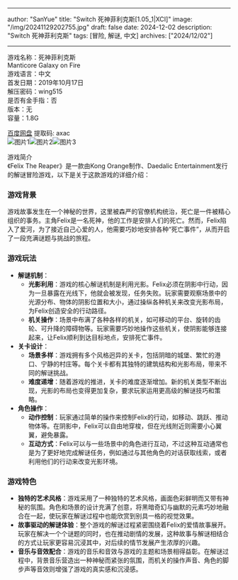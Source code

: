 
---
author: "SanYue"
title: "Switch 死神菲利克斯[1.05_1|XCI]"
image: "/img/20241129202755.jpg"
draft: false
date: 2024-12-02
description: "Switch 死神菲利克斯"
tags: [冒险, 解谜, 中文]
archives: ["2024/12/02"]

---

游戏名称：死神菲利克斯   
Manticore Galaxy on Fire    
游戏语言：中文  
首发日期：2019年10月17日  
解压密码：wing515  
是否有金手指：否  
版本：无   
容量：1.8G

[百度网盘](https://pan.baidu.com/s/1lBiLq_IdGnjoOFPaonWslw) 提取码: axac  
![图片1](/img/9a7303.jpg)![图片2](/img/f54414.jpg)![图片3](/img/f5cfe0.jpg)  

游戏简介  
《Felix The Reaper》是一款由Kong Orange制作、Daedalic Entertainment发行的解谜冒险游戏，以下是关于这款游戏的详细介绍：

### 游戏背景
游戏故事发生在一个神秘的世界，这里被森严的官僚机构统治，死亡是一件被精心组织的事务。主角Felix是一名死神，他的工作是安排人们的死亡。然而，Felix陷入了爱河，为了接近自己心爱的人，他需要巧妙地安排各种“死亡事件”，从而开启了一段充满谜题与挑战的旅程。

### 游戏玩法
- **解谜机制**：
    - **光影利用**：游戏的核心解谜机制是利用光影。Felix必须在阴影中行动，因为一旦暴露在光线下，他就会被发现，任务失败。玩家需要观察场景中的光源分布、物体的阴影位置和大小，通过操纵各种机关来改变光影布局，为Felix创造安全的行动路径。
    - **机关操作**：场景中布满了各种各样的机关，如可移动的平台、旋转的齿轮、可升降的障碍物等。玩家需要巧妙地操作这些机关，使阴影能够连接起来，让Felix顺利到达目标地点，安排死亡事件。
- **关卡设计**：
    - **场景多样**：游戏拥有多个风格迥异的关卡，包括阴暗的城堡、繁忙的港口、宁静的村庄等。每个关卡都有其独特的建筑结构和光影布局，带来不同的解谜挑战。
    - **难度递增**：随着游戏的推进，关卡的难度逐渐增加。新的机关类型不断出现，光影的布局也变得更加复杂，要求玩家运用更高级的解谜技巧和策略。
- **角色操作**：
    - **动作控制**：玩家通过简单的操作来控制Felix的行动，如移动、跳跃、推动物体等。在阴影中，Felix可以自由地穿梭，但在光线附近则需要小心翼翼，避免暴露。
    - **互动方式**：Felix可以与一些场景中的角色进行互动，不过这种互动通常也是为了更好地完成解谜任务，例如通过与其他角色的对话获取线索，或者利用他们的行动来改变光影环境。

### 游戏特色
- **独特的艺术风格**：游戏采用了一种独特的艺术风格，画面色彩鲜明而又带有神秘的氛围。角色和场景的设计充满了创意，将黑暗奇幻与幽默的元素巧妙地融合在一起，使玩家在解谜过程中也能欣赏到别具一格的视觉效果。
- **故事驱动的解谜体验**：整个游戏的解谜过程紧密围绕着Felix的爱情故事展开。玩家在解决一个个谜题的同时，也在推动剧情的发展，这种故事与解谜相结合的方式让玩家更容易沉浸其中，对后续的情节发展产生浓厚的兴趣。
- **音乐与音效配合**：游戏的音乐和音效与游戏的主题和场景相得益彰。在解谜过程中，背景音乐营造出一种神秘而紧张的氛围，而机关的操作声音、角色的脚步声等音效则增强了游戏的真实感和沉浸感。
